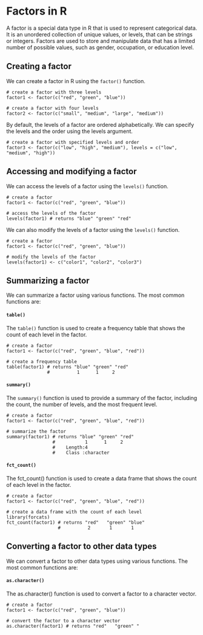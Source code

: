 # Factors in R
A factor is a special data type in R that is used to represent categorical data. It is an unordered collection of unique values, or levels, that can be strings or integers. Factors are used to store and manipulate data that has a limited number of possible values, such as gender, occupation, or education level.

## Creating a factor
We can create a factor in R using the `factor()` function.

```
# create a factor with three levels
factor1 <- factor(c("red", "green", "blue"))

# create a factor with four levels
factor2 <- factor(c("small", "medium", "large", "medium"))
```

By default, the levels of a factor are ordered alphabetically. We can specify the levels and the order using the levels argument.

```
# create a factor with specified levels and order
factor3 <- factor(c("low", "high", "medium"), levels = c("low", "medium", "high"))
```

## Accessing and modifying a factor
We can access the levels of a factor using the `levels()` function.

```
# create a factor
factor1 <- factor(c("red", "green", "blue"))

# access the levels of the factor
levels(factor1) # returns "blue" "green" "red"
```

We can also modify the levels of a factor using the `levels()` function.

```
# create a factor
factor1 <- factor(c("red", "green", "blue"))

# modify the levels of the factor
levels(factor1) <- c("color1", "color2", "color3")
```

## Summarizing a factor

We can summarize a factor using various functions. The most common functions are:

#### `table()`
The `table()` function is used to create a frequency table that shows the count of each level in the factor.

```
# create a factor
factor1 <- factor(c("red", "green", "blue", "red"))

# create a frequency table
table(factor1) # returns "blue" "green" "red" 
               #          1      1     2
```

#### `summary()`
The `summary()` function is used to provide a summary of the factor, including the count, the number of levels, and the most frequent level.

```
# create a factor
factor1 <- factor(c("red", "green", "blue", "red"))

# summarize the factor
summary(factor1) # returns "blue" "green" "red" 
                 #           1      1     2  
                 #    Length:4   
                 #    Class :character  
```

#### `fct_count()`
The fct_count() function is used to create a data frame that shows the count of each level in the factor.

```
# create a factor
factor1 <- factor(c("red", "green", "blue", "red"))

# create a data frame with the count of each level
library(forcats)
fct_count(factor1) # returns "red"   "green" "blue"
                   #          2       1       1
```

## Converting a factor to other data types
We can convert a factor to other data types using various functions. The most common functions are:

#### `as.character()`
The as.character() function is used to convert a factor to a character vector.

```
# create a factor
factor1 <- factor(c("red", "green", "blue"))

# convert the factor to a character vector
as.character(factor1) # returns "red"   "green" "
```

